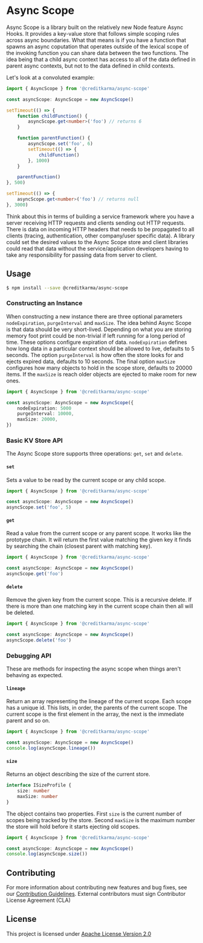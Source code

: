 # Async Scope

Async Scope is a library built on the relatively new Node feature Async Hooks. It provides a key-value store that follows simple scoping rules across async boundaries. What that means is if you have a function that spawns an async coputation that operates outside of the lexical scope of the invoking function you can share data between the two functions. The idea being that a child async context has access to all of the data defined in parent async contexts, but not to the data defined in child contexts.

Let's look at a convoluted example:

```typescript
import { AsyncScope } from '@creditkarma/async-scope'

const asyncScope: AsyncScope = new AsyncScope()

setTimeout(() => {
    function childFunction() {
        asyncScope.get<number>('foo') // returns 6
    }

    function parentFunction() {
        asyncScope.set('foo', 6)
        setTimeout(() => {
            childFunction()
        }, 1000)
    }

    parentFunction()
}, 500)

setTimeout(() => {
    asyncScope.get<number>('foo') // returns null
}, 3000)
```

Think about this in terms of building a service framework where you have a server receiving HTTP requests and clients sending out HTTP requests. There is data on incoming HTTP headers that needs to be propagated to all clients (tracing, authentication, other company/user specific data). A library could set the desired values to the Async Scope store and client libraries could read that data without the service/application developers having to take any responsibility for passing data from server to client.

## Usage

```sh
$ npm install --save @creditkarma/async-scope
```

### Constructing an Instance

When constructing a new instance there are three optional parameters `nodeExpiration`, `purgeInterval` and `maxSize`. The idea behind Async Scope is that data should be very short-lived. Depending on what you are storing memory foot print could be non-trivial if left running for a long period of time. These options configure expiration of data. `nodeExpiration` defines how long data in a particular context should be allowed to live, defaults to 5 seconds. The option `purgeInterval` is how often the store looks for and ejects expired data, defaults to 10 seconds. The final option `maxSize` configures how many objects to hold in the scope store, defaults to 20000 items. If the `maxSize` is reach older objects are ejected to make room for new ones.

```typescript
import { AsyncScope } from '@creditkarma/async-scope'

const asyncScope: AsyncScope = new AsyncScope({
    nodeExpiration: 5000
    purgeInterval: 10000,
    maxSize: 20000,
})
```

### Basic KV Store API

The Async Scope store supports three operations: `get`, `set` and `delete`.

#### `set`

Sets a value to be read by the current scope or any child scope.

```typescript
import { AsyncScope } from '@creditkarma/async-scope'

const asyncScope: AsyncScope = new AsyncScope()
asyncScope.set('foo', 5)
```

#### `get`

Read a value from the current scope or any parent scope. It works like the prototype chain. It will return the first value matching the given key it finds by searching the chain (closest parent with matching key).

```typescript
import { AsyncScope } from '@creditkarma/async-scope'

const asyncScope: AsyncScope = new AsyncScope()
asyncScope.get('foo')
```

#### `delete`

Remove the given key from the current scope. This is a recursive delete. If there is more than one matching key in the current scope chain then all will be deleted.

```typescript
import { AsyncScope } from '@creditkarma/async-scope'

const asyncScope: AsyncScope = new AsyncScope()
asyncScope.delete('foo')
```

### Debugging API

These are methods for inspecting the async scope when things aren't behaving as expected.

#### `lineage`

Return an array representing the lineage of the current scope. Each scope has a unique id. This lists, in order, the parents of the current scope. The current scope is the first element in the array, the next is the immediate parent and so on.

```typescript
import { AsyncScope } from '@creditkarma/async-scope'

const asyncScope: AsyncScope = new AsyncScope()
console.log(asyncScope.lineage())
```

#### `size`

Returns an object describing the size of the current store.

```typescript
interface ISizeProfile {
    size: number
    maxSize: number
}
```

The object contains two properties. First `size` is the current number of scopes being tracked by the store. Second `maxSize` is the maximum number the store will hold before it starts ejecting old scopes.

```typescript
import { AsyncScope } from '@creditkarma/async-scope'

const asyncScope: AsyncScope = new AsyncScope()
console.log(asyncScope.size())
```

## Contributing

For more information about contributing new features and bug fixes, see our [Contribution Guidelines](https://github.com/creditkarma/CONTRIBUTING.md).
External contributors must sign Contributor License Agreement (CLA)

## License

This project is licensed under [Apache License Version 2.0](./LICENSE)
